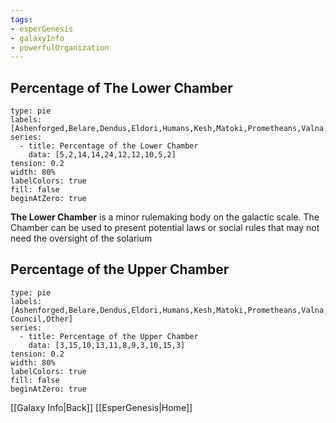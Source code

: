 ```yaml
---
tags:
- esperGenesis
- galaxyInfo
- powerfulOrganization
---
```

## Percentage of The Lower Chamber
```chart
type: pie
labels: [Ashenforged,Belare,Dendus,Eldori,Humans,Kesh,Matoki,Prometheans,Valna,Other]
series:
  - title: Percentage of the Lower Chamber
    data: [5,2,14,14,24,12,12,10,5,2]
tension: 0.2
width: 80%
labelColors: true
fill: false
beginAtZero: true
```
__The Lower Chamber__ is a minor rulemaking body on the galactic scale. The Chamber can be used to present potential laws or social rules that may not need the oversight of the solarium 
## Percentage of the Upper Chamber
```chart
type: pie
labels: [Ashenforged,Belare,Dendus,Eldori,Humans,Kesh,Matoki,Prometheans,Valna,Solarium Council,Other]
series:
  - title: Percentage of the Upper Chamber
    data: [3,15,10,13,11,8,9,3,10,15,3]
tension: 0.2
width: 80%
labelColors: true
fill: false
beginAtZero: true
```
[[Galaxy Info|Back]] [[EsperGenesis|Home]] 